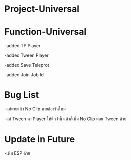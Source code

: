 # Project-Universal


# Function-Universal

-added TP Player

-added Tween Player

-added Save Teleprot

-added Join Job Id



# Bug List

-แก้ตายแล้ว No Clip หายต้องรันใหม่

-แก้ Tween หา Player ให้ดีกว่านี้ แล้วก็เพิ่ม No Clip ตอน Tween ด้วย


# Update in Future


-เพิ่ม ESP ด้วย
